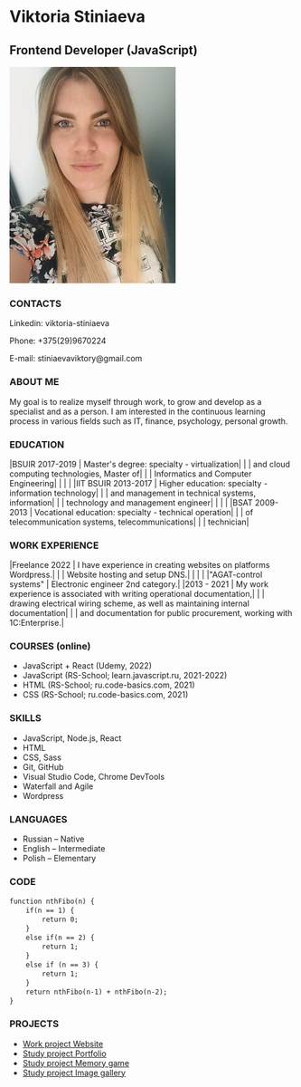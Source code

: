 # **Viktoria Stiniaeva**
## **Frontend Developer (JavaScript)**
![foto](MyPhoto_CV.jpg 'My photo')

### CONTACTS
<p>Linkedin: viktoria-stiniaeva</p>
<p>Phone: +375(29)9670224</p>
<p>E-mail: stiniaevaviktory@gmail.com</p>

### ABOUT ME
<p>My goal is to realize myself through work, to grow and develop as a specialist and as a person. I am interested in the continuous learning process in various fields such as IT, finance, psychology, personal growth.</p>

### EDUCATION

|BSUIR 2017-2019     | Master's degree: specialty - virtualization|
|                    | and cloud computing technologies, Master of|
|                    | Informatics and Computer Engineering|
|                    |                                      |
|IIT BSUIR 2013-2017 | Higher education: specialty - information technology| 
|                    | and management in technical systems, information|
|                    | technology and management engineer|
|                    |                                      |
|BSAT 2009-2013      | Vocational education: specialty - technical operation|
|                    | of telecommunication systems, telecommunications|
|                    | technician|

### WORK EXPERIENCE  

|Freelance 2022          | I have experience in creating websites on platforms Wordpress.|
|                        | Website hosting and setup DNS.|
|                        |                                  |
|"AGAT-control systems"  | Electronic engineer 2nd category.|
|2013 - 2021             | My work experience is associated with writing operational documentation,|
|                        | drawing electrical wiring scheme, as well as maintaining internal documentation| 
|                        | and documentation for public procurement, working with 1C:Enterprise.|

### COURSES (online)
* JavaScript + React (Udemy, 2022)
* JavaScript (RS-School; learn.javascript.ru, 2021-2022)
* HTML (RS-School; ru.code-basics.com, 2021)
* CSS (RS-School; ru.code-basics.com, 2021)
### SKILLS
* JavaScript, Node.js, React
* HTML
* CSS, Sass
* Git, GitHub
* Visual Studio Code, Chrome DevTools
* Waterfall and Agile 
* Wordpress
### LANGUAGES
* Russian – Native
* English – Intermediate
* Polish – Elementary
### CODE
```
function nthFibo(n) {
    if(n == 1) {
        return 0;
    }  
    else if(n == 2) {    
        return 1;
    } 
    else if (n == 3) {
        return 1;
    }
    return nthFibo(n-1) + nthFibo(n-2); 
}
```
### PROJECTS
- [Work project Website](https://gestia-bar.by/)
- [Study project Portfolio](https://js30-video-player-vikstin.netlify.app/)
- [Study project Memory game](https://memory-game-js3-2-vikstin.netlify.app)
- [Study project Image gallery](https://image-galery-js-2-2-vikstin.netlify.app)
 


